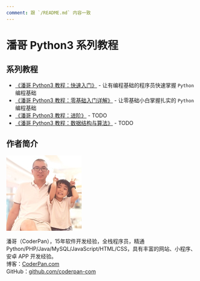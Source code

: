 ```yaml
---
comment: 跟 `/README.md` 内容一致
---
```


# 潘哥 Python3 系列教程

## 系列教程

- [《潘哥 Python3 教程：快速入门》](./quickstart/readme.md)  - 让有编程基础的程序员快速掌握 `Python` 编程基础
- [《潘哥 Python3 教程：零基础入门详解》](./start/00-readme.md)  - 让零基础小白掌握扎实的 `Python` 编程基础
- [《潘哥 Python3 教程：进阶》](./advance/readme.md)  - TODO
- [《潘哥 Python3 教程：数据结构与算法》](./datastructures-and-algorithms/readme.md)  - TODO

## 作者简介

![author](./assets/images/avatar.jpg)

潘哥（CoderPan），15年软件开发经验，全栈程序员，精通 Python/PHP/Java/MySQL/JavaScript/HTML/CSS，具有丰富的网站、小程序、安卓 APP 开发经验。  
博客：[CoderPan.com](https://coderpan.com)  
GitHub：[github.com/coderpan-com](https://github.com/coderpan-com)
